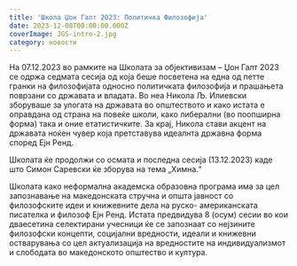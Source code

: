 ```yaml
---
title: 'Школа Џон Галт 2023: Политичка Филозофија'
date: 2023-12-08T00:00:00.000Z
coverImage: JGS-intro-2.jpg
category: новости
---
```


На 07.12.2023 во рамките на Школата за објективизам – Џон Галт 2023 се одржа седмата сесија од која беше посветена на една од петте гранки на филозофијата односно политичката филозофија и прашањета поврзани со државата и владата. Во неа Никола Љ. Илиевски зборуваше за улогата на државата во општеството и како истата е оправдана од страна на повеќе школи, како либерални (во поопширна форма) така и оние етатистичките. За крај, Никола стави акцент на државата ноќен чувер која претставува идеалнта државна форма според Ејн Ренд.

Школата ќе продолжи со осмата и последна сесија (13.12.2023) каде што Симон Саревски ќе зборува на тема „Химна.“

Школата како неформална академска образовна програма има за цел запознавање на македонската стручна и општа јавност со филозофските идеи и книжевните дела на руско- американската писателка и филозоф Eјн Ренд. Истата предвидува 8 (осум) сесии во кои дваесетина селектирани учесници ќе се запознаат со нејзините филозофски концепти, социјални вредности, идеали и книжевни остварувања со цел актуализација на вредностите на индивидуализмот и слободата во македонското општество и култура.
